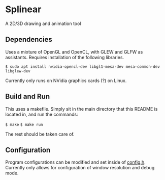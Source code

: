 # Splinear
A 2D/3D drawing and animation tool


## Dependencies
Uses a mixture of OpenGL and OpenCL, with GLEW and GLFW as assistants. Requires installation of the following libraries.

`$ sudo apt install nvidia-opencl-dev libgl1-mesa-dev mesa-common-dev libglew-dev`

Currently only runs on NVidia graphics cards (?) on Linux.

## Build and Run
This uses a makefile. Simply sit in the main directory that this README is located in, and run the commands:

`$ make`
`$ make run`

The rest should be taken care of.

## Configuration
Program configurations can be modified and set inside of [config.h](/src/config.h). Currently only allows for configuration of window resolution and debug mode.